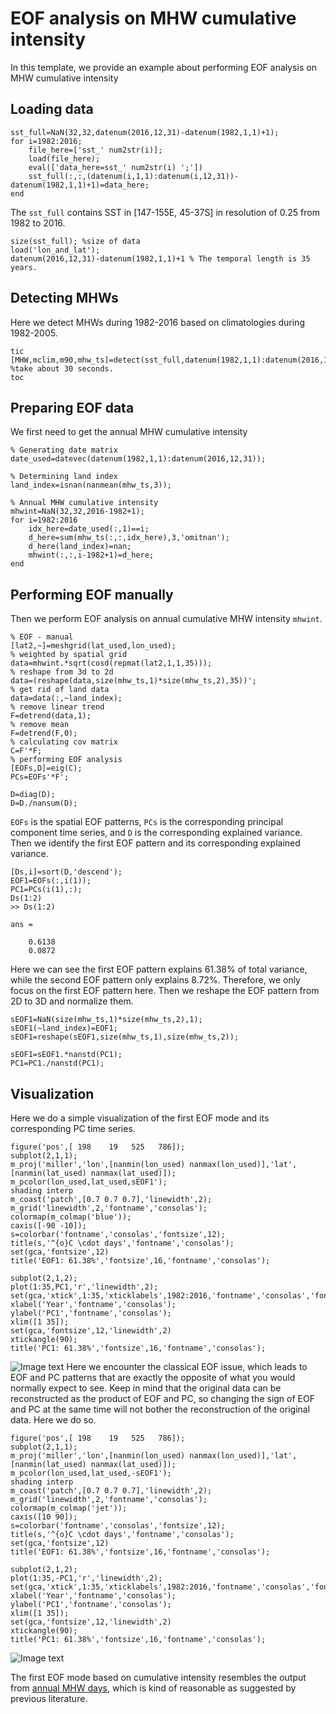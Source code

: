 EOF analysis on MHW cumulative intensity
==================================================================

In this template, we provide an example about performing EOF analysis on MHW cumulative intensity

Loading data
-------------

```
sst_full=NaN(32,32,datenum(2016,12,31)-datenum(1982,1,1)+1);
for i=1982:2016;
    file_here=['sst_' num2str(i)];
    load(file_here);
    eval(['data_here=sst_' num2str(i) ';'])
    sst_full(:,:,(datenum(i,1,1):datenum(i,12,31))-datenum(1982,1,1)+1)=data_here;
end
```

The `sst_full` contains SST in [147-155E, 45-37S] in resolution of 0.25 from 1982 to 2016.

```
size(sst_full); %size of data
load('lon_and_lat');
datenum(2016,12,31)-datenum(1982,1,1)+1 % The temporal length is 35 years.
```
Detecting MHWs
-------------
Here we detect MHWs during 1982-2016 based on climatologies during 1982-2005.
```
tic
[MHW,mclim,m90,mhw_ts]=detect(sst_full,datenum(1982,1,1):datenum(2016,12,31),datenum(1982,1,1),datenum(2005,12,31),datenum(1982,1,1),datenum(2016,12,31)); %take about 30 seconds.
toc
```

Preparing EOF data
-------------
We first need to get the annual MHW cumulative intensity
```
% Generating date matrix
date_used=datevec(datenum(1982,1,1):datenum(2016,12,31));

% Determining land index
land_index=isnan(nanmean(mhw_ts,3));

% Annual MHW cumulative intensity
mhwint=NaN(32,32,2016-1982+1);
for i=1982:2016
    idx_here=date_used(:,1)==i;
    d_here=sum(mhw_ts(:,:,idx_here),3,'omitnan');
    d_here(land_index)=nan;
    mhwint(:,:,i-1982+1)=d_here;
end
```

Performing EOF manually
-------------
Then we perform EOF analysis on annual cumulative MHW intensity `mhwint`.
```
% EOF - manual
[lat2,~]=meshgrid(lat_used,lon_used);
% weighted by spatial grid
data=mhwint.*sqrt(cosd(repmat(lat2,1,1,35)));
% reshape from 3d to 2d
data=(reshape(data,size(mhw_ts,1)*size(mhw_ts,2),35))';
% get rid of land data
data=data(:,~land_index);
% remove linear trend
F=detrend(data,1);
% remove mean
F=detrend(F,0);
% calculating cov matrix
C=F'*F;
% performing EOF analysis
[EOFs,D]=eig(C);
PCs=EOFs'*F';

D=diag(D);
D=D./nansum(D);
```
`EOFs` is the spatial EOF patterns, `PCs` is the corresponding principal component time series, and `D` is the corresponding explained variance.
Then we identify the first EOF pattern and its corresponding explained variance.
```
[Ds,i]=sort(D,'descend');
EOF1=EOFs(:,i(1));
PC1=PCs(i(1),:);
Ds(1:2)
>> Ds(1:2)

ans =

    0.6138
    0.0872
```
Here we can see the first EOF pattern explains 61.38% of total variance,  while the second EOF pattern only explains 8.72%. Therefore, we only focus on the first EOF pattern here.
Then we reshape the EOF pattern from 2D to 3D and normalize them.
```
sEOF1=NaN(size(mhw_ts,1)*size(mhw_ts,2),1);
sEOF1(~land_index)=EOF1;
sEOF1=reshape(sEOF1,size(mhw_ts,1),size(mhw_ts,2));

sEOF1=sEOF1.*nanstd(PC1);
PC1=PC1./nanstd(PC1);
```

Visualization
-------------
Here we do a simple visualization of the first EOF mode and its corresponding PC time series.
```
figure('pos',[ 198    19   525   786]);
subplot(2,1,1);
m_proj('miller','lon',[nanmin(lon_used) nanmax(lon_used)],'lat',[nanmin(lat_used) nanmax(lat_used)]);
m_pcolor(lon_used,lat_used,sEOF1');
shading interp
m_coast('patch',[0.7 0.7 0.7],'linewidth',2);
m_grid('linewidth',2,'fontname','consolas');
colormap(m_colmap('blue'));
caxis([-90 -10]);
s=colorbar('fontname','consolas','fontsize',12);
title(s,'^{o}C \cdot days','fontname','consolas');
set(gca,'fontsize',12)
title('EOF1: 61.38%','fontsize',16,'fontname','consolas');

subplot(2,1,2);
plot(1:35,PC1,'r','linewidth',2);
set(gca,'xtick',1:35,'xticklabels',1982:2016,'fontname','consolas','fontsize',12);
xlabel('Year','fontname','consolas');
ylabel('PC1','fontname','consolas');
xlim([1 35]);
set(gca,'fontsize',12,'linewidth',2)
xtickangle(90);
title('PC1: 61.38%','fontsize',16,'fontname','consolas');
```
![Image text](https://github.com/ZijieZhaoMMHW/m_mhw1.0/blob/master/store_figure/mhweof_b.png)
 Here we encounter the classical EOF issue, which leads to EOF and PC patterns that are exactly the opposite of what you would normally expect to see. Keep in mind that the original data can be reconstructed as the product of EOF and PC, so changing the sign of EOF and PC at the same time will not bother the reconstruction of the original data. Here we do so.
```
figure('pos',[ 198    19   525   786]);
subplot(2,1,1);
m_proj('miller','lon',[nanmin(lon_used) nanmax(lon_used)],'lat',[nanmin(lat_used) nanmax(lat_used)]);
m_pcolor(lon_used,lat_used,-sEOF1');
shading interp
m_coast('patch',[0.7 0.7 0.7],'linewidth',2);
m_grid('linewidth',2,'fontname','consolas');
colormap(m_colmap('jet'));
caxis([10 90]);
s=colorbar('fontname','consolas','fontsize',12);
title(s,'^{o}C \cdot days','fontname','consolas');
set(gca,'fontsize',12)
title('EOF1: 61.38%','fontsize',16,'fontname','consolas');

subplot(2,1,2);
plot(1:35,-PC1,'r','linewidth',2);
set(gca,'xtick',1:35,'xticklabels',1982:2016,'fontname','consolas','fontsize',12);
xlabel('Year','fontname','consolas');
ylabel('PC1','fontname','consolas');
xlim([1 35]);
set(gca,'fontsize',12,'linewidth',2)
xtickangle(90);
title('PC1: 61.38%','fontsize',16,'fontname','consolas');
```
![Image text](https://github.com/ZijieZhaoMMHW/m_mhw1.0/blob/master/store_figure/mhweof_a.png)

The first EOF mode based on cumulative intensity resembles the output from [annual MHW days](https://github.com/ZijieZhaoMMHW/m_mhw1.0/blob/master/examples/mhweof.md), which is kind of reasonable as suggested by previous literature. 
